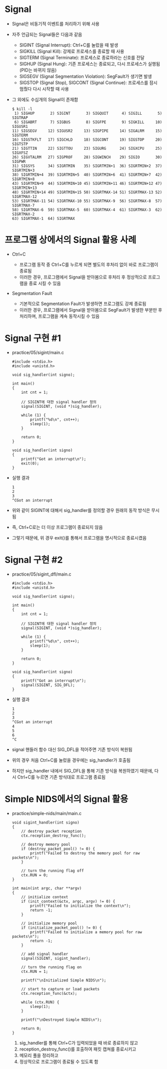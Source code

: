# Signal

- Signal은 비동기적 이벤트를 처리하기 위해 사용

- 자주 언급되는 Signal들은 다음과 같음

    - SIGINT (Signal Interrupt): Ctrl+C를 눌렀을 때 발생
    - SIGKILL (Signal Kill): 강제로 프로세스를 종료할 때 사용
    - SIGTERM (Signal Terminate): 프로세스로 종료하라는 신호를 전달
    - SIGHUP (Signal Hung): 기존 프로세스는 종료되고, 다시 프로세스가 실행됨 (PID는 바뀌지 않음)
    - SIGSEGV (Signal Segmentation Violation): SegFault가 생기면 발생
    - SIGSTOP (Signal Stop), SIGCONT (Signal Continue): 프로세스를 잠시 멈췄다 다시 시작할 때 사용

- 그 외에도 수십개의 Signal이 존재함

    ```
    $ kill -l
     1) SIGHUP       2) SIGINT       3) SIGQUIT      4) SIGILL       5) SIGTRAP
     6) SIGABRT      7) SIGBUS       8) SIGFPE       9) SIGKILL     10) SIGUSR1
    11) SIGSEGV     12) SIGUSR2     13) SIGPIPE     14) SIGALRM     15) SIGTERM
    16) SIGSTKFLT   17) SIGCHLD     18) SIGCONT     19) SIGSTOP     20) SIGTSTP
    21) SIGTTIN     22) SIGTTOU     23) SIGURG      24) SIGXCPU     25) SIGXFSZ
    26) SIGVTALRM   27) SIGPROF     28) SIGWINCH    29) SIGIO       30) SIGPWR
    31) SIGSYS      34) SIGRTMIN    35) SIGRTMIN+1  36) SIGRTMIN+2  37) SIGRTMIN+3
    38) SIGRTMIN+4  39) SIGRTMIN+5  40) SIGRTMIN+6  41) SIGRTMIN+7  42) SIGRTMIN+8
    43) SIGRTMIN+9  44) SIGRTMIN+10 45) SIGRTMIN+11 46) SIGRTMIN+12 47) SIGRTMIN+13
    48) SIGRTMIN+14 49) SIGRTMIN+15 50) SIGRTMAX-14 51) SIGRTMAX-13 52) SIGRTMAX-12
    53) SIGRTMAX-11 54) SIGRTMAX-10 55) SIGRTMAX-9  56) SIGRTMAX-8  57) SIGRTMAX-7
    58) SIGRTMAX-6  59) SIGRTMAX-5  60) SIGRTMAX-4  61) SIGRTMAX-3  62) SIGRTMAX-2
    63) SIGRTMAX-1  64) SIGRTMAX
    ```

# 프로그램 상에서의 Signal 활용 사례

- Ctrl+C

    - 프로그램 동작 중 Ctrl+C를 누르게 되면 별도의 후처리 없이 바로 프로그램이 종료됨
    - 이러한 경우, 프로그램에서 Signal을 받아봄으로 후처리 후 정상적으로 프로그램을 종료 시킬 수 있음

- Segmentation Fault

    - 기본적으로 Segmentation Fault가 발생하면 프로그램도 강제 종료됨
    - 이러한 경우, 프로그램에서 Signal을 받아봄으로 SegFault가 발생한 부분만 후처리하며, 프로그램을 계속 동작시킬 수 있음

# Signal 구현 #1

- practice/05/sigint/main.c

    ```
    #include <stdio.h>
    #include <unistd.h>

    void sig_handler(int signo);

    int main()
    {
        int cnt = 1;

        // SIGINT에 대한 signal handler 정의
        signal(SIGINT, (void *)sig_handler);

        while (1) {
            printf("%d\n", cnt++);
            sleep(1);
        }

        return 0;
    }

    void sig_handler(int signo)
    {
        printf("Got an interrupt\n");
        exit(0);
    }
    ```

- 실행 결과

    ```
    1
    2
    3
    ^CGot an interrupt
    ```

- 위와 같이 SIGINT에 대해서 sig_handler를 정의할 경우 원래의 동작 방식은 무시됨
- 즉, Ctrl+C로는 더 이상 프로그램이 종료되지 않음
- 그렇기 때문에, 위 경우 exit()를 통해서 프로그램을 명시적으로 종료시켰음

# Signal 구현 #2

- practice/05/sigint_dfl/main.c

    ```
    #include <stdio.h>
    #include <unistd.h>

    void sig_handler(int signo);

    int main()
    {
        int cnt = 1;

        // SIGINT에 대한 signal handler 정의
        signal(SIGINT, (void *)sig_handler);

        while (1) {
            printf("%d\n", cnt++);
            sleep(1);
        }

        return 0;
    }

    void sig_handler(int signo)
    {
        printf("Got an interrupt\n");
        signal(SIGINT, SIG_DFL);
    }
    ```

- 실행 결과

    ```
    1
    2
    3
    ^CGot an interrupt
    4
    5
    6
    ^C
    ```

- signal 핸들러 함수 대신 SIG_DFL을 적어주면 기존 방식이 복원됨
- 위의 경우 처음 Ctrl+C를 눌렀을 경우에는 sig_handler가 호출됨
- 하지만 sig_handler 내에서 SIG_DFL을 통해 기존 방식을 복원하였기 때문에, 다시 Ctrl+C를 누르면 기존 방식대로 프로그램 종료됨

# Simple NIDS에서의 Signal 활용

- practice/simple-nids/main/main.c

    ```
    void sigint_handler(int signo)
    {
        // destroy packet reception
        ctx.reception_destroy_func();

        // destroy memory pool
        if (destroy_packet_pool() != 0) {
            printf("Failed to destroy the memory pool for raw packets\n");
        }

        // turn the running flag off
        ctx.RUN = 0;
    }

    int main(int argc, char **argv)
    {
        // initialize context
        if (init_context(&ctx, argc, argv) != 0) {
            printf("Failed to initialize the context\n");
            return -1;
        }

        // initialize memory pool
        if (initialize_packet_pool() != 0) {
            printf("Failed to initialize a memory pool for raw packets\n");
            return -1;
        }

        // add signal handler
        signal(SIGINT, sigint_handler);

        // turn the running flag on
        ctx.RUN = 1;

        printf("\nInitialized Simple NIDS\n");

        // start to capture or load packets
        ctx.reception_func(&ctx);

        while (ctx.RUN) {
            sleep(1);
        }

        printf("\nDestroyed Simple NIDS\n");

        return 0;
    }
    ```

    1. sig_handler를 통해 Ctrl+C가 입력되었을 때 바로 종료하지 않고
    2. reception_destroy_func()를 호출하여 패킷 캡쳐를 종료시키고
    3. 메모리 풀을 정리하고
    4. 정상적으로 프로그램이 종료될 수 있도록 함
